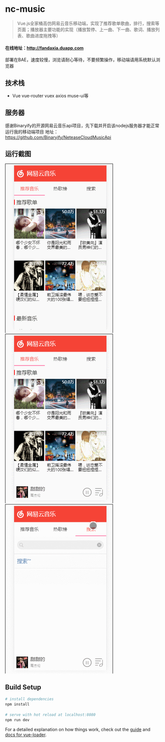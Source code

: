 # nc-music

>  Vue.js全家桶高仿网易云音乐移动端，实现了推荐歌单歌曲，排行，搜索等页面；播放器主要功能的实现（播放暂停、上一曲、下一曲、歌词、播放列表、歌曲进度拖拽等）
#### 在线地址：http://fandaxia.duapp.com
部署在BAE，速度较慢，浏览请耐心等待，不要频繁操作，移动端请用系统默认浏览器

## 技术栈
- Vue vue-router vuex axios muse-ui等

## 服务器
感谢Binaryify的开源网易云音乐api项目，先下载并开启该nodejs服务器才能正常运行我的移动端项目
地址：https://github.com/Binaryify/NeteaseCloudMusicApi

## 运行截图
![image](https://github.com/fandaxia/NeteaseCloudMusic/blob/master/screenshot/GIF.gif)
![image](https://github.com/fandaxia/NeteaseCloudMusic/blob/master/screenshot/GIF1.gif)
![image](https://github.com/fandaxia/NeteaseCloudMusic/blob/master/screenshot/GIF2.gif)

## Build Setup

``` bash
# install dependencies
npm install

# serve with hot reload at localhost:8080
npm run dev

```

For a detailed explanation on how things work, check out the [guide](http://vuejs-templates.github.io/webpack/) and [docs for vue-loader](http://vuejs.github.io/vue-loader).
